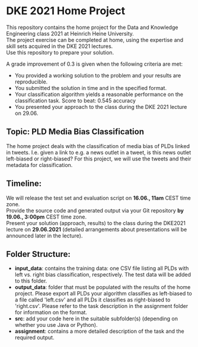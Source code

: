 # DKE 2021 Home Project

This repository contains the home project for the Data and Knowledge Engineering class 2021 at Heinrich Heine University.  
The project exercise can be completed at home, using the expertise and skill sets acquired in the DKE 2021 lectures.  
Use this repository to prepare your solution. 

A grade improvement of 0.3 is given when the following criteria are met:
* You provided a working solution to the problem and your results are reproducible. 
* You submitted the solution in time and in the specified format. 
* Your classification algorithm yields a reasonable performance on the classification task. Score to beat: 0.545 accuracy 
* You presented your approach to the class during the DKE 2021 lecture on 29.06.



## Topic: PLD Media Bias Classification
The home project deals with the classification of media bias of PLDs linked in tweets. I.e. given a link to e.g. a news outlet in a tweet, is this news outlet left-biased or right-biased? For this project, we will use the tweets and their metadata for classification. 

## Timeline: 
We will release the test set and evaluation script on **16.06., 11am** CEST time zone.  
Provide the source code and generated output via your Git repository **by 19.06., 3:00pm** CEST time zone.  
Present your solution (approach, results) to the class during the DKE2021 lecture on **29.06.2021** (detailed arrangements about presentations will be announced later in the lecture).

## Folder Structure:
* **input_data**:  contains the training data: one CSV file listing all PLDs with left vs. right bias classification, respectively. The test data will be added to this folder. 
* **output_data**: folder that must be populated with the results of the home project. Please export all PLDs your algorithm classifies as left-biased to a file called 'left.csv' and all PLDs it classifies as right-biased to 'right.csv'. Please refer to the task description in the assignment folder for information on the format.  
* **src**: add your code here in the suitable subfolder(s) (depending on whether you use Java or Python).
* **assignment**: contains a more detailed description of the task and the required output. 


